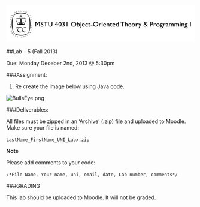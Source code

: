 ![MSTU-4031 Logo](../images/README_Header.png)

##Lab - 5 (Fall 2013)

Due: Monday Deceber 2nd, 2013 @ 5:30pm


###Assignment:

1.	Re create the image below using Java code. 

![BullsEye.png](../images/BullsEye.png)


###Deliverables: 

All files must be zipped in an ‘Archive’ (.zip) file and uploaded to Moodle. Make sure your file is named:

```LastName_FirstName_UNI_Labx.zip```

__Note__ 

Please add comments to your code: 

```/*File Name, Your name, uni, email, date, Lab number, comments*/```


###GRADING

This lab should be uploaded to Moodle. It will not be graded.







